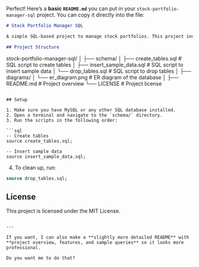 Perfect! Here’s a **basic `README.md`** you can put in your `stock-portfolio-manager-sql` project. You can copy it directly into the file:

```markdown
# Stock Portfolio Manager SQL

A simple SQL-based project to manage stock portfolios. This project includes database schema creation, sample data insertion, and cleanup scripts.

## Project Structure
```

stock-portfolio-manager-sql/
│
├── schema/
│ ├── create_tables.sql # SQL script to create tables
│ ├── insert_sample_data.sql # SQL script to insert sample data
│ └── drop_tables.sql # SQL script to drop tables
│
├── diagrams/
│ └── er_diagram.png # ER diagram of the database
│
├── README.md # Project overview
└── LICENSE # Project license

````

## Setup

1. Make sure you have MySQL or any other SQL database installed.
2. Open a terminal and navigate to the `schema/` directory.
3. Run the scripts in the following order:

```sql
-- Create tables
source create_tables.sql;

-- Insert sample data
source insert_sample_data.sql;
````

4. To clean up, run:

```sql
source drop_tables.sql;
```

## License

This project is licensed under the MIT License.

```

---

If you want, I can also make a **slightly more detailed README** with **project overview, features, and sample queries** so it looks more professional.

Do you want me to do that?
```
